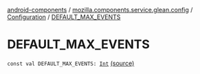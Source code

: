 [android-components](../../index.md) / [mozilla.components.service.glean.config](../index.md) / [Configuration](index.md) / [DEFAULT_MAX_EVENTS](./-d-e-f-a-u-l-t_-m-a-x_-e-v-e-n-t-s.md)

# DEFAULT_MAX_EVENTS

`const val DEFAULT_MAX_EVENTS: `[`Int`](https://kotlinlang.org/api/latest/jvm/stdlib/kotlin/-int/index.html) [(source)](https://github.com/mozilla-mobile/android-components/blob/master/components/service/glean/src/main/java/mozilla/components/service/glean/config/Configuration.kt#L72)
